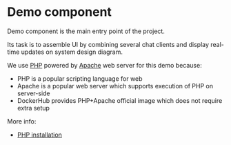 # Demo component

Demo component is the main entry point of the project.

Its task is to assemble UI by combining several chat clients and display real-time updates on system design diagram.

We use [PHP](https://www.php.net) powered by [Apache](https://httpd.apache.org) web server for this demo because:
 * PHP is a popular scripting language for web
 * Apache is a popular web server which supports execution of PHP on server-side
 * DockerHub provides PHP+Apache official image which does not require extra setup

More info:
 * [PHP installation](https://www.php.net/manual/en/install.php)
